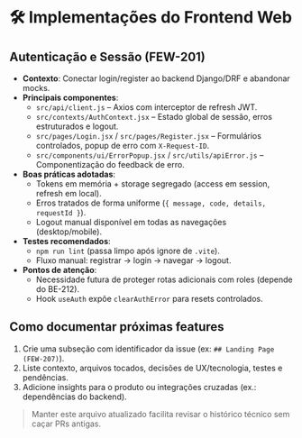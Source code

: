 # 🛠️ Implementações do Frontend Web

## Autenticação e Sessão (FEW-201)

- **Contexto**: Conectar login/register ao backend Django/DRF e abandonar mocks.
- **Principais componentes**:
  - `src/api/client.js` – Axios com interceptor de refresh JWT.
  - `src/contexts/AuthContext.jsx` – Estado global de sessão, erros estruturados e logout.
  - `src/pages/Login.jsx` / `src/pages/Register.jsx` – Formulários controlados, popup de erro com `X-Request-ID`.
  - `src/components/ui/ErrorPopup.jsx` / `src/utils/apiError.js` – Componentização do feedback de erro.
- **Boas práticas adotadas**:
  - Tokens em memória + storage segregado (access em session, refresh em local).
  - Erros tratados de forma uniforme (`{ message, code, details, requestId }`).
  - Logout manual disponível em todas as navegações (desktop/mobile).
- **Testes recomendados**:
  - `npm run lint` (passa limpo após ignore de `.vite`).
  - Fluxo manual: registrar → login → navegar → logout.
- **Pontos de atenção**:
  - Necessidade futura de proteger rotas adicionais com roles (depende do BE-212).
  - Hook `useAuth` expõe `clearAuthError` para resets controlados.

## Como documentar próximas features

1. Crie uma subseção com identificador da issue (ex: `## Landing Page (FEW-207)`).
2. Liste contexto, arquivos tocados, decisões de UX/tecnologia, testes e pendências.
3. Adicione insights para o produto ou integrações cruzadas (ex.: dependências do backend).

> Manter este arquivo atualizado facilita revisar o histórico técnico sem caçar PRs antigas.
